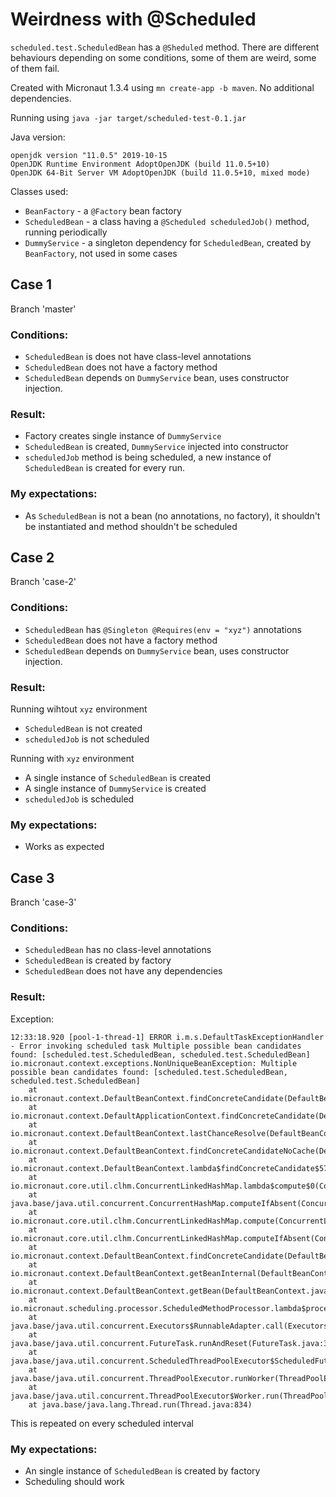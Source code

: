# Weirdness with @Scheduled

`scheduled.test.ScheduledBean` has a `@Sheduled` method. There are different behaviours depending on some conditions, some of them are weird, some of them fail.

Created with Micronaut 1.3.4 using `mn create-app -b maven`. No additional dependencies.

Running using `java -jar target/scheduled-test-0.1.jar`

Java version:
```
openjdk version "11.0.5" 2019-10-15
OpenJDK Runtime Environment AdoptOpenJDK (build 11.0.5+10)
OpenJDK 64-Bit Server VM AdoptOpenJDK (build 11.0.5+10, mixed mode)
```

Classes used:
* `BeanFactory` - a `@Factory` bean factory
* `ScheduledBean` - a class having a `@Scheduled scheduledJob()` method, running periodically
* `DummyService` - a singleton dependency for `ScheduledBean`, created by `BeanFactory`, not used in some cases

## Case 1
Branch 'master'

### Conditions:
* `ScheduledBean` is does not have class-level annotations
* `ScheduledBean` does not have a factory method
* `ScheduledBean` depends on `DummyService` bean, uses constructor injection.

### Result:
* Factory creates single instance of `DummyService`
* `ScheduledBean` is created, `DummyService` injected into constructor
* `scheduledJob` method is being scheduled, a new instance of `ScheduledBean` is created for every run.

### My expectations:
* As `ScheduledBean` is not a bean (no annotations, no factory), it shouldn't be instantiated and method shouldn't be scheduled

## Case 2
Branch 'case-2'

### Conditions:
* `ScheduledBean` has `@Singleton @Requires(env = "xyz")` annotations
* `ScheduledBean` does not have a factory method
* `ScheduledBean` depends on `DummyService` bean, uses constructor injection.

### Result:

Running wihtout `xyz` environment
* `ScheduledBean` is not created
* `scheduledJob` is not scheduled

Running with `xyz` environment
*  A single instance of `ScheduledBean` is created
*  A single instance of `DummyService` is created
* `scheduledJob` is scheduled

### My expectations:
* Works as expected

## Case 3
Branch 'case-3'

### Conditions:
* `ScheduledBean` has no class-level annotations
* `ScheduledBean` is created by factory
* `ScheduledBean` does not have any dependencies

### Result:
Exception:
```
12:33:18.920 [pool-1-thread-1] ERROR i.m.s.DefaultTaskExceptionHandler - Error invoking scheduled task Multiple possible bean candidates found: [scheduled.test.ScheduledBean, scheduled.test.ScheduledBean]
io.micronaut.context.exceptions.NonUniqueBeanException: Multiple possible bean candidates found: [scheduled.test.ScheduledBean, scheduled.test.ScheduledBean]
	at io.micronaut.context.DefaultBeanContext.findConcreteCandidate(DefaultBeanContext.java:1796)
	at io.micronaut.context.DefaultApplicationContext.findConcreteCandidate(DefaultApplicationContext.java:403)
	at io.micronaut.context.DefaultBeanContext.lastChanceResolve(DefaultBeanContext.java:2384)
	at io.micronaut.context.DefaultBeanContext.findConcreteCandidateNoCache(DefaultBeanContext.java:2307)
	at io.micronaut.context.DefaultBeanContext.lambda$findConcreteCandidate$57(DefaultBeanContext.java:2250)
	at io.micronaut.core.util.clhm.ConcurrentLinkedHashMap.lambda$compute$0(ConcurrentLinkedHashMap.java:721)
	at java.base/java.util.concurrent.ConcurrentHashMap.computeIfAbsent(ConcurrentHashMap.java:1705)
	at io.micronaut.core.util.clhm.ConcurrentLinkedHashMap.compute(ConcurrentLinkedHashMap.java:733)
	at io.micronaut.core.util.clhm.ConcurrentLinkedHashMap.computeIfAbsent(ConcurrentLinkedHashMap.java:710)
	at io.micronaut.context.DefaultBeanContext.findConcreteCandidate(DefaultBeanContext.java:2249)
	at io.micronaut.context.DefaultBeanContext.getBeanInternal(DefaultBeanContext.java:2038)
	at io.micronaut.context.DefaultBeanContext.getBean(DefaultBeanContext.java:618)
	at io.micronaut.scheduling.processor.ScheduledMethodProcessor.lambda$process$5(ScheduledMethodProcessor.java:123)
	at java.base/java.util.concurrent.Executors$RunnableAdapter.call(Executors.java:515)
	at java.base/java.util.concurrent.FutureTask.runAndReset(FutureTask.java:305)
	at java.base/java.util.concurrent.ScheduledThreadPoolExecutor$ScheduledFutureTask.run(ScheduledThreadPoolExecutor.java:305)
	at java.base/java.util.concurrent.ThreadPoolExecutor.runWorker(ThreadPoolExecutor.java:1128)
	at java.base/java.util.concurrent.ThreadPoolExecutor$Worker.run(ThreadPoolExecutor.java:628)
	at java.base/java.lang.Thread.run(Thread.java:834)
```
This is repeated on every scheduled interval

### My expectations:
* An single instance of `ScheduledBean` is created by factory
* Scheduling should work
